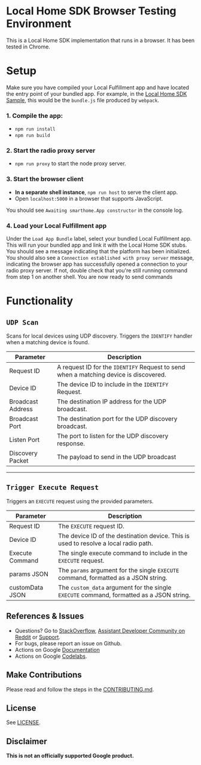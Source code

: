 # Local Home SDK Browser Testing Environment

This is a Local Home SDK implementation that runs in a browser. It has been tested in Chrome.

# Setup

Make sure you have compiled your Local Fulfillment app and have located the entry point of your bundled app. For example, in the [Local Home SDK Sample](https://github.com/actions-on-google/smart-home-local), this would be the `bundle.js` file produced by `webpack`.

### 1. Compile the app:

- `npm run install`
- `npm run build`

### 2. Start the radio proxy server

- `npm run proxy` to start the node proxy server.

### 3. Start the browser client

- **In a separate shell instance**, `npm run host` to serve the client app.
- Open `localhost:5000` in a browser that supports JavaScript.

You should see `Awaiting smarthome.App constructor` in the console log.

### 4. Load your Local Fulfillment app

Under the `Load App Bundle` label, select your bundled Local Fulfillment app. This will run your bundled app and link it with the Local Home SDK stubs. You should see a message indicating that the platform has been initialized.
You should also see a `Connection established with proxy server` message, indicating the browser app has successfully opened a connection to your radio proxy server. If not, double check that you're still running command from step 1 on another shell. You are now ready to send commands

# Functionality

## **`UDP Scan`**

Scans for local devices using UDP discovery. Triggers the `IDENTIFY` handler when a matching device is found.

| Parameter         | Description                                                                           |
| ----------------- | ------------------------------------------------------------------------------------- |
| Request ID        | A request ID for the `IDENTIFY` Request to send when a matching device is discovered. |
| Device ID         | The device ID to include in the `IDENTIFY` Request.                                   |
| Broadcast Address | The destination IP address for the UDP broadcast.                                     |
| Broadcast Port    | The destination port for the UDP discovery broadcast.                                 |
| Listen Port       | The port to listen for the UDP discovery response.                                    |
| Discovery Packet  | The payload to send in the UDP broadcast                                              |

---

## **`Trigger Execute Request`**

Triggers an `EXECUTE` request using the provided parameters.

| Parameter       | Description                                                                              |
| --------------- | ---------------------------------------------------------------------------------------- |
| Request ID      | The `EXECUTE` request ID.                                                                |
| Device ID       | The device ID of the destination device. This is used to resolve a local radio path.     |
| Execute Command | The single execute command to include in the `EXECUTE` request.                          |
| params JSON     | The `params` argument for the single `EXECUTE` command, formatted as a JSON string.      |
| customData JSON | The `custom_data` argument for the single `EXECUTE` command, formatted as a JSON string. |

## References & Issues

- Questions? Go to [StackOverflow](https://stackoverflow.com/questions/tagged/actions-on-google), [Assistant Developer Community on Reddit](https://www.reddit.com/r/GoogleAssistantDev/) or [Support](https://developers.google.com/assistant/support).
- For bugs, please report an issue on Github.
- Actions on Google [Documentation](https://developers.google.com/assistant)
- Actions on Google [Codelabs](https://codelabs.developers.google.com/?cat=Assistant).

## Make Contributions

Please read and follow the steps in the [CONTRIBUTING.md](CONTRIBUTING.md).

## License

See [LICENSE](LICENSE).

## Disclaimer

**This is not an officially supported Google product.**
